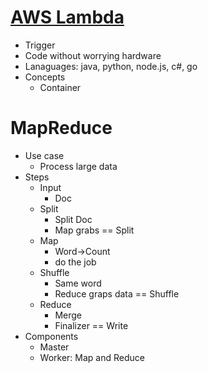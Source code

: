 # [AWS Lambda](https://www.youtube.com/watch?v=97q30JjEq9Y)
* Trigger
* Code without worrying hardware
* Lanaguages: java, python, node.js, c#, go
* Concepts
  * Container
  
# MapReduce
* Use case
  * Process large data
* Steps
  * Input
    * Doc
  * Split
    * Split Doc
    * Map grabs == Split
  * Map
    * Word->Count
    * do the job
  * Shuffle
    * Same word
    * Reduce graps data == Shuffle
  * Reduce
    * Merge
    * Finalizer == Write
* Components
  * Master
  * Worker: Map and Reduce

